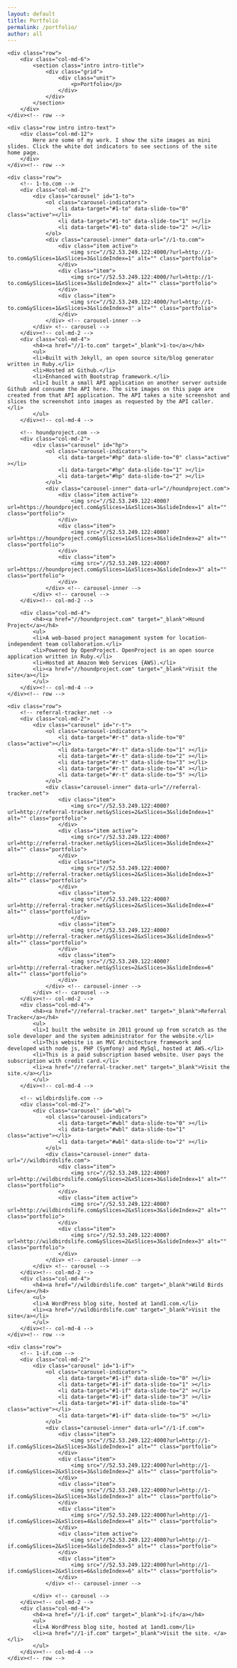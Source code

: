 ```yaml
---
layout: default
title: Portfolio
permalink: /portfolio/
author: all
---
```


<div class="container-fluid portfolio"> 

    <div class="row">
        <div class="col-md-6">
            <section class="intro intro-title">
                <div class="grid">
                    <div class="unit">
                        <p>Portfolio</p>
                    </div>
                </div>
            </section>
        </div>
    </div><!-- row -->

    <div class="row intro intro-text"> 
        <div class="col-md-12">
            Here are some of my work. I show the site images as mini slides. Click the white dot indicators to see sections of the site home page.
        </div>
    </div><!-- row -->

    <div class="row"> 
        <!-- 1-to.com -->
        <div class="col-md-2">
            <div class="carousel" id="1-to">
                <ol class="carousel-indicators">
                    <li data-target="#1-to" data-slide-to="0" class="active"></li>
                    <li data-target="#1-to" data-slide-to="1" ></li>
                    <li data-target="#1-to" data-slide-to="2" ></li>
                </ol>
                <div class="carousel-inner" data-url="//1-to.com">
                    <div class="item active">
                        <img src="//52.53.249.122:4000/?url=http://1-to.com&ySlices=1&xSlices=3&slideIndex=1" alt="" class="portfolio">
                    </div>
                    <div class="item">
                        <img src="//52.53.249.122:4000/?url=http://1-to.com&ySlices=1&xSlices=3&slideIndex=2" alt="" class="portfolio">
                    </div>
                    <div class="item">
                        <img src="//52.53.249.122:4000/?url=http://1-to.com&ySlices=1&xSlices=3&slideIndex=3" alt="" class="portfolio">
                    </div>
                </div> <!-- carousel-inner -->
            </div> <!-- carousel -->
        </div><!-- col-md-2 -->
        <div class="col-md-4">
            <h4><a href="//1-to.com" target="_blank">1-to</a></h4>
            <ul>
            <li>Built with Jekyll, an open source site/blog generator written in Ruby.</li>
            <li>Hosted at Github.</li>
            <li>Enhanced with Bootstrap framework.</li>
            <li>I built a small API application on another server outside Github and consume the API here. The site images on this page are created from that API application. The API takes a site screenshot and slices the screenshot into images as requested by the API caller. </li>
            </ul>
        </div><!-- col-md-4 -->
        
        <!-- houndproject.com -->
        <div class="col-md-2">
            <div class="carousel" id="hp">
                <ol class="carousel-indicators">
                    <li data-target="#hp" data-slide-to="0" class="active" ></li>
                    <li data-target="#hp" data-slide-to="1" ></li>
                    <li data-target="#hp" data-slide-to="2" ></li>
                </ol>
                <div class="carousel-inner" data-url="//houndproject.com">
                    <div class="item active">
                        <img src="//52.53.249.122:4000?url=https://houndproject.com&ySlices=1&xSlices=3&slideIndex=1" alt="" class="portfolio">
                    </div>
                    <div class="item">
                        <img src="//52.53.249.122:4000?url=https://houndproject.com&ySlices=1&xSlices=3&slideIndex=2" alt="" class="portfolio">
                    </div>
                    <div class="item">
                        <img src="//52.53.249.122:4000?url=https://houndproject.com&ySlices=1&xSlices=3&slideIndex=3" alt="" class="portfolio">
                    </div>
                </div> <!-- carousel-inner -->
            </div> <!-- carousel -->
        </div><!-- col-md-2 -->
            
        <div class="col-md-4">
            <h4><a href="//houndproject.com" target="_blank">Hound Project</a></h4>
            <ul>
            <li>A web-based project management system for location-independent team collaboration.</li>
            <li>Powered by OpenProject. OpenProject is an open source application written in Ruby.</li>
            <li>Hosted at Amazon Web Services {AWS).</li>
            <li><a href="//houndproject.com" target="_blank">Visit the site</a></li>
            </ul>
        </div><!-- col-md-4 -->
    </div><!-- row -->

    <div class="row"> 
        <!-- referral-tracker.net -->
        <div class="col-md-2">
            <div class="carousel" id="r-t">
                <ol class="carousel-indicators">
                    <li data-target="#r-t" data-slide-to="0"  class="active"></li>
                    <li data-target="#r-t" data-slide-to="1" ></li>
                    <li data-target="#r-t" data-slide-to="2" ></li>
                    <li data-target="#r-t" data-slide-to="3" ></li>
                    <li data-target="#r-t" data-slide-to="4" ></li>
                    <li data-target="#r-t" data-slide-to="5" ></li>
                </ol>
                <div class="carousel-inner" data-url="//referral-tracker.net">
                    <div class="item">
                        <img src="//52.53.249.122:4000?url=http://referral-tracker.net&ySlices=2&xSlices=3&slideIndex=1" alt="" class="portfolio">
                    </div>
                    <div class="item active">
                        <img src="//52.53.249.122:4000?url=http://referral-tracker.net&ySlices=2&xSlices=3&slideIndex=2" alt="" class="portfolio">
                    </div>
                    <div class="item">   
                        <img src="//52.53.249.122:4000?url=http://referral-tracker.net&ySlices=2&xSlices=3&slideIndex=3" alt="" class="portfolio">
                    </div>
                    <div class="item">
                        <img src="//52.53.249.122:4000?url=http://referral-tracker.net&ySlices=2&xSlices=3&slideIndex=4" alt="" class="portfolio">
                        </div>
                    <div class="item">
                        <img src="//52.53.249.122:4000?url=http://referral-tracker.net&ySlices=2&xSlices=3&slideIndex=5" alt="" class="portfolio">
                    </div>
                    <div class="item">   
                        <img src="//52.53.249.122:4000?url=http://referral-tracker.net&ySlices=2&xSlices=3&slideIndex=6" alt="" class="portfolio">
                    </div>
                </div> <!-- carousel-inner -->
            </div> <!-- carousel -->
        </div><!-- col-md-2 -->
        <div class="col-md-4">
            <h4><a href="//referral-tracker.net" target="_blank">Referral Tracker</a></h4>
            <ul>
            <li>I built the website in 2011 ground up from scratch as the sole developer and the system administrator for the website.</li>
            <li>This website is an MVC Architecture framework and developed with node js, PHP (Symfony) and MySql, hosted at AWS.</li>
            <li>This is a paid subscription based website. User pays the subscription with credit card.</li>
            <li><a href="//referral-tracker.net" target="_blank">Visit the site.</a></li>
            </ul>
        </div><!-- col-md-4 -->
        
        <!-- wildbirdslife.com -->
        <div class="col-md-2">
            <div class="carousel" id="wbl">
                <ol class="carousel-indicators">
                    <li data-target="#wbl" data-slide-to="0" ></li>
                    <li data-target="#wbl" data-slide-to="1" class="active"></li>
                    <li data-target="#wbl" data-slide-to="2" ></li>
                </ol>
                <div class="carousel-inner" data-url="//wildbirdslife.com">
                    <div class="item">
                        <img src="//52.53.249.122:4000?url=http://wildbirdslife.com&ySlices=2&xSlices=3&slideIndex=1" alt="" class="portfolio">
                    </div>
                    <div class="item active">   
                        <img src="//52.53.249.122:4000?url=http://wildbirdslife.com&ySlices=2&xSlices=3&slideIndex=2" alt="" class="portfolio">
                    </div>
                    <div class="item">   
                        <img src="//52.53.249.122:4000?url=http://wildbirdslife.com&ySlices=2&xSlices=3&slideIndex=3" alt="" class="portfolio">
                    </div>
                </div> <!-- carousel-inner -->
            </div> <!-- carousel -->
        </div><!-- col-md-2 -->
        <div class="col-md-4">
            <h4><a href="//wildbirdslife.com" target="_blank">Wild Birds Life</a></h4>
            <ul>
            <li>A WordPress blog site, hosted at 1and1.com.</li>
            <li><a href="//wildbirdslife.com" target="_blank">Visit the site</a></li>
            </ul>
        </div><!-- col-md-4 -->
    </div><!-- row -->

    <div class="row">     
        <!-- 1-if.com -->
        <div class="col-md-2">
            <div class="carousel" id="1-if">
                <ol class="carousel-indicators">
                    <li data-target="#1-if" data-slide-to="0" ></li>
                    <li data-target="#1-if" data-slide-to="1" ></li>
                    <li data-target="#1-if" data-slide-to="2" ></li>
                    <li data-target="#1-if" data-slide-to="3" ></li>
                    <li data-target="#1-if" data-slide-to="4" class="active"></li>
                    <li data-target="#1-if" data-slide-to="5" ></li>
                </ol>
                <div class="carousel-inner" data-url="//1-if.com">
                    <div class="item">
                        <img src="//52.53.249.122:4000?url=http://1-if.com&ySlices=2&xSlices=3&slideIndex=1" alt="" class="portfolio">
                    </div>
                    <div class="item">
                        <img src="//52.53.249.122:4000?url=http://1-if.com&ySlices=2&xSlices=3&slideIndex=2" alt="" class="portfolio">
                    </div>
                    <div class="item">
                        <img src="//52.53.249.122:4000?url=http://1-if.com&ySlices=2&xSlices=3&slideIndex=3" alt="" class="portfolio">
                    </div>
                    <div class="item">
                        <img src="//52.53.249.122:4000?url=http://1-if.com&ySlices=2&xSlices=4&slideIndex=4" alt="" class="portfolio">
                    </div>
                    <div class="item active">
                        <img src="//52.53.249.122:4000?url=http://1-if.com&ySlices=2&xSlices=5&slideIndex=5" alt="" class="portfolio">
                    </div>
                    <div class="item">
                        <img src="//52.53.249.122:4000?url=http://1-if.com&ySlices=2&xSlices=6&slideIndex=6" alt="" class="portfolio">
                    </div>
                </div> <!-- carousel-inner -->
          
            </div> <!-- carousel -->
        </div><!-- col-md-2 -->
        <div class="col-md-4">    
            <h4><a href="//1-if.com" target="_blank">1-if</a></h4>
            <ul>
            <li>A WordPress blog site, hosted at 1and1.com</li>
            <li><a href="//1-if.com" target="_blank">Visit the site. </a></li>
            </ul>
        </div><!-- col-md-4 -->
    </div><!-- row -->

</div><!-- container-fluid portfolio -->